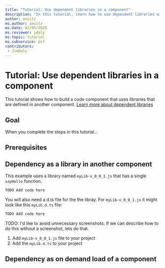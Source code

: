 ```yaml
---
title: "Tutorial: Use dependent libraries in a component"
description: "In this tutorial, learn how to use dependent libraries with a model-driven app."
author: anuitz
ms.author: anuitz
ms.date: 02/05/2025
ms.reviewer: jdaly
ms.topic: tutorial
ms.subservice: pcf
contributors:
 - JimDaly
---
```

# Tutorial: Use dependent libraries in a component

This tutorial shows how to build a code component that uses libraries that are defined in another component.
[Learn more about dependent libraries](dependent-libraries.md)

## Goal

When you complete the steps in this tutorial...

<!-- 
Explain the end goal. Don't make them scroll to the bottom to figure out what success will look like.

There appear to be two different scenarios

 -->

## Prerequisites

<!-- Explain what the reader should already have or know before they start this tutorial.  -->

## Dependency as a library in another component

This example uses a library named `myLib-v_0_0_1.js` that has a single `sayHello` function.

```javascript
TODO Add code here
```

You will also need a d.ts file for the the libray. For `myLib-v_0_0_1.js` it might look like this `myLib.d.ts` file:

```typescript
TODO Add code here
```

TODO: I'd like to avoid unnecessary screenshots. If we can describe how to do this without a screenshot, lets do that.

1. Add `myLib-v_0_0_1.js` file to your project
1. Add the `myLib.d.ts` to your project



## Dependency as on demand load of a component
